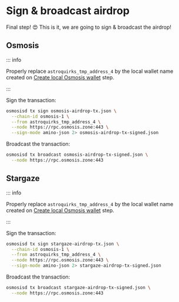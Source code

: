 # Sign & broadcast airdrop

Final step! :heart_eyes: This is it, we are going to sign & broadcast the airdrop!

## Osmosis

::: info

Properly replace `astroquirks_tmp_address_4` by the local wallet name created on
[Create local Osmosis wallet](/airdrop/prepare-addresses#create-local-osmosis-wallet) step.

:::

Sign the transaction:

```bash
osmosisd tx sign osmosis-airdrop-tx.json \
  --chain-id osmosis-1 \
  --from astroquirks_tmp_address_4 \
  --node https://rpc.osmosis.zone:443 \
  --sign-mode amino-json 2> osmosis-airdrop-tx-signed.json
```

Broadcast the transaction:

```bash
osmosisd tx broadcast osmosis-airdrop-tx-signed.json \
  --node https://rpc.osmosis.zone:443
```

## Stargaze

::: info

Properly replace `astroquirks_tmp_address_4` by the local wallet name created on
[Create local Osmosis wallet](/airdrop/prepare-addresses#create-local-osmosis-wallet) step.

:::

Sign the transaction:

```bash
osmosisd tx sign stargaze-airdrop-tx.json \
  --chain-id osmosis-1 \
  --from astroquirks_tmp_address_4 \
  --node https://rpc.osmosis.zone:443 \
  --sign-mode amino-json 2> stargaze-airdrop-tx-signed.json
```

Broadcast the transaction:

```bash
osmosisd tx broadcast stargaze-airdrop-tx-signed.json \
  --node https://rpc.osmosis.zone:443
```
